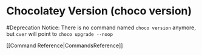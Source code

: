 # Chocolatey Version (choco version)
#Deprecation Notice: There is no command named `choco version` anymore, but `cver` will point to `choco upgrade --noop`

[[Command Reference|CommandsReference]]
